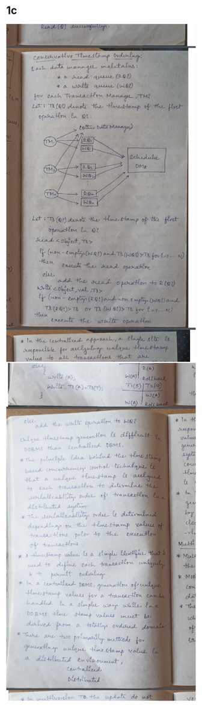 # 1c
<!DOCTYPE html>
<html lang="en">
<head>
    <meta charset="UTF-8">
    <meta http-equiv="X-UA-Compatible" content="IE=edge">
    <meta name="viewport" content="width=device-width, initial-scale=1.0">
    <title>Document</title>
</head>
<body>
   
   <img src="1 (2).jpeg" alt=""><br>
   <img src="1 (1).jpeg" alt=""><br>
  
 
   

   
   
   
   
    
   
</body>
</html>
